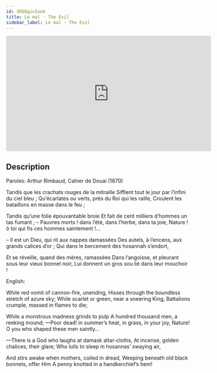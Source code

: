 ```yaml
---
id: SROQginIuek
title: Le mal - The Evil
sidebar_label: Le mal - The Evil
---
```


<iframe
  width="560"
  height="315"
  src="https://www.youtube.com/embed/SROQginIuek"
  title="YouTube video player"
  frameborder="0"
  allow="accelerometer; autoplay; clipboard-write; encrypted-media; gyroscope; picture-in-picture; web-share"
  referrerpolicy="strict-origin-when-cross-origin"
  allowfullscreen
></iframe>

## Description

Paroles: Arthur Rimbaud, Cahier de Douai (1870)

Tandis que les crachats rouges de la mitraille
Sifflent tout le jour par l’infini du ciel bleu ;
Qu’écarlates ou verts, près du Roi qui les raille,
Croulent les bataillons en masse dans le feu ;

Tandis qu’une folie épouvantable broie
Et fait de cent milliers d’hommes un tas fumant ;
– Pauvres morts ! dans l’été, dans l’herbe, dans ta joie,
Nature ! ô toi qui fis ces hommes saintement !…

– Il est un Dieu, qui rit aux nappes damassées
Des autels, à l’encens, aux grands calices d’or ;
Qui dans le bercement des hosannah s’endort,

Et se réveille, quand des mères, ramassées
Dans l’angoisse, et pleurant sous leur vieux bonnet noir,
Lui donnent un gros sou lié dans leur mouchoir !

English:

While red vomit of cannon-fire, unending,
Hisses through the boundless stretch of azure sky;
While scarlet or green, near a sneering King,
Battalions crumple, massed in flames to die;

While a monstrous madness grinds to pulp
A hundred thousand men, a reeking mound;
—Poor dead! in summer’s heat, in grass, in your joy,
Nature! O you who shaped these men saintly…

—There is a God who laughs at damask altar-cloths,
At incense, golden chalices, their glare;
Who lulls to sleep in hosannas’ swaying air,

And stirs awake when mothers, coiled in dread,
Weeping beneath old black bonnets, offer Him
A penny knotted in a handkerchief’s hem!
